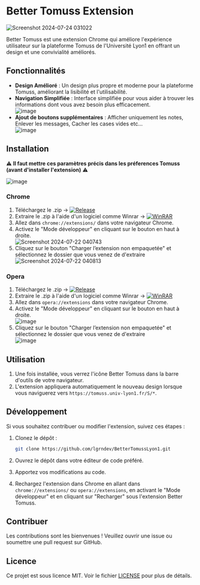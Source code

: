 


# Better Tomuss Extension  <br/>

![Screenshot 2024-07-24 031022](https://github.com/user-attachments/assets/22db084d-0b98-4666-8968-11430f6a6bba)



Better Tomuss est une extension Chrome qui améliore l'expérience utilisateur sur la plateforme Tomuss de l'Université Lyon1 en offrant un design et une convivialité améliorés.

## Fonctionnalités

- **Design Amélioré** : Un design plus propre et moderne pour la plateforme Tomuss, améliorant la lisibilité et l'utilisabilité.
- **Navigation Simplifiée** : Interface simplifiée pour vous aider à trouver les informations dont vous avez besoin plus efficacement. <br/>
![image](https://github.com/user-attachments/assets/a5422beb-5555-4ad8-9cc3-0d7d823bd652)
- **Ajout de boutons supplémentaires** : Afficher uniquement les notes, Enlever les messages, Cacher les cases vides etc... <br/>
![image](https://github.com/user-attachments/assets/e53e2334-c69b-4bbe-b339-0212198b3d06)



## Installation

⚠️ **Il faut mettre ces paramètres précis dans les préferences Tomuss (avant d'installer l'extension)** ⚠️<br/>

![image](https://github.com/user-attachments/assets/b16f405b-c9f4-4c3a-8bb7-55ae310aefcf)



### Chrome

1. Téléchargez le .zip -> [![Release](https://img.shields.io/badge/Release-Download-green?style=flat-square)](https://github.com/lgrndev/BetterTomussLyon1/releases/latest)
2. Extraire le .zip à l'aide d'un logiciel comme Winrar -> [![WinRAR](https://img.shields.io/badge/WinRAR-Download-blue?logo=winrar&style=flat-square)](https://www.win-rar.com/download.html)
3. Allez dans `chrome://extensions/` dans votre navigateur Chrome.
4. Activez le "Mode développeur" en cliquant sur le bouton en haut à droite.<br />
![Screenshot 2024-07-22 040743](https://github.com/user-attachments/assets/3131086c-9d58-44cd-9abb-9f5a5d17cc39)
5. Cliquez sur le bouton "Charger l’extension non empaquetée" et sélectionnez le dossier que vous venez de d'extraire<br />
![Screenshot 2024-07-22 040813](https://github.com/user-attachments/assets/ce8ea9f6-2cd7-4bcd-9541-25cf96237cac)

### Opera

1. Téléchargez le .zip -> [![Release](https://img.shields.io/badge/Release-Download-green?style=flat-square)](https://github.com/lgrndev/BetterTomussLyon1/releases/latest)
2. Extraire le .zip à l'aide d'un logiciel comme Winrar -> [![WinRAR](https://img.shields.io/badge/WinRAR-Download-blue?logo=winrar&style=flat-square)](https://www.win-rar.com/download.html)
3. Allez dans `opera://extensions` dans votre navigateur Chrome.
4. Activez le "Mode développeur" en cliquant sur le bouton en haut à droite.<br />
![image](https://github.com/user-attachments/assets/c50591b9-7108-47c4-9562-8fe503539235)
5. Cliquez sur le bouton "Charger l’extension non empaquetée" et sélectionnez le dossier que vous venez de d'extraire<br />
![image](https://github.com/user-attachments/assets/f18e5762-1fb7-4e62-8dd5-ced66926ea51)

## Utilisation

1. Une fois installée, vous verrez l'icône Better Tomuss dans la barre d'outils de votre navigateur.
2. L'extension appliquera automatiquement le nouveau design lorsque vous naviguerez vers `https://tomuss.univ-lyon1.fr/S/*`.

## Développement

Si vous souhaitez contribuer ou modifier l'extension, suivez ces étapes :

1. Clonez le dépôt :
    ```bash
    git clone https://github.com/lgrndev/BetterTomussLyon1.git
    ```
2. Ouvrez le dépôt dans votre éditeur de code préféré.

3. Apportez vos modifications au code.
4. Rechargez l'extension dans Chrome en allant dans `chrome://extensions/` ou `opera://extensions`, en activant le "Mode développeur" et en cliquant sur "Recharger" sous l'extension Better Tomuss.

## Contribuer

Les contributions sont les bienvenues ! Veuillez ouvrir une issue ou soumettre une pull request sur GitHub.

## Licence

Ce projet est sous licence MIT. Voir le fichier [LICENSE](LICENSE) pour plus de détails.
